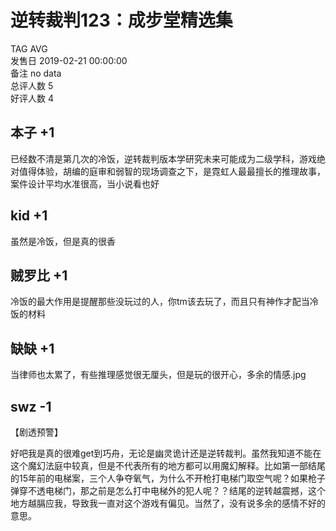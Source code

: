 



# 逆转裁判123：成步堂精选集
  
TAG AVG  
发售日 2019-02-21 00:00:00  
备注 no data  
总评人数 5  
好评人数 4
## 本子 +1


已经数不清是第几次的冷饭，逆转裁判版本学研究未来可能成为二级学科，游戏绝对值得体验，胡编的庭审和弱智的现场调查之下，是霓虹人最最擅长的推理故事，案件设计平均水准很高，当小说看也好
## kid +1


虽然是冷饭，但是真的很香
## 贼罗比 +1


冷饭的最大作用是提醒那些没玩过的人，你tm该去玩了，而且只有神作才配当冷饭的材料
## 缺缺 +1


当律师也太累了，有些推理感觉很无厘头，但是玩的很开心，多余的情感.jpg
## swz -1


【剧透预警】



好吧我是真的很难get到巧舟，无论是幽灵诡计还是逆转裁判。虽然我知道不能在这个魔幻法庭中较真，但是不代表所有的地方都可以用魔幻解释。比如第一部结尾的15年前的电梯案，三个人争夺氧气，为什么不开枪打电梯门取空气呢？如果枪子弹穿不透电梯门，那之前是怎么打中电梯外的犯人呢？？结尾的逆转越震撼，这个地方越膈应我，导致我一直对这个游戏有偏见。当然了，没有说多余的感情不好的意思。